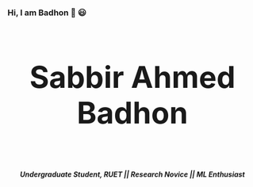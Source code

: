 ### Hi, I am Badhon 👋 :smiley:

<h4 align="center" style="font-size:60px">Sabbir Ahmed Badhon</h4>
<h5 align="center">Undergraduate Student, RUET || Research Novice || ML Enthusiast</h5> 

<!--
**SABadhon/SABadhon** is a ✨ _special_ ✨ repository because its `README.md` (this file) appears on your GitHub profile.

Here are some ideas to get you started:

- 🔭 I’m currently working on ...
- 🌱 I’m currently learning ...
- 👯 I’m looking to collaborate on ...
- 🤔 I’m looking for help with ...
- 💬 Ask me about ...
- 📫 How to reach me: ...
- 😄 Pronouns: ...
- ⚡ Fun fact: ...
-->
